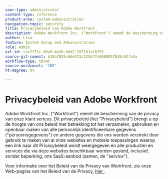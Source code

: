 ```yaml
---
user-type: administrator
content-type: reference
product-area: system-administration
navigation-topic: security
title: Privacybeleid van Adobe Workfront
description: Adobe Workfront Inc. ("Workfront") neemt de bescherming van de privacy van onze klant serieus. Dit privacybeleid (het "Privacybeleid") brengt u op de hoogte van ons beleid met betrekking tot het verzamelen, gebruiken en openbaar maken van alle persoonlijk identificeerbare gegevens ("persoonsgegevens") en andere gegevens die ons worden verstrekt door gebruik te maken van al onze websites en mobiele toepassingen waarop een link naar dit Privacybeleid wordt weergegeven en alle producten en services die via deze websites beschikbaar worden gesteld, inclusief, zonder beperking, ons SaaS-aanbod (samen, de "service").
author: Lisa
feature: System Setup and Administration
role: Admin
exl-id: cacff71c-d0a9-4a36-b8d2-787101a16f52
source-git-commit: b18a7835c6de131c125b77c6688057638c62fa4a
workflow-type: tm+mt
source-wordcount: '189'
ht-degree: 0%

---
```


# Privacybeleid van Adobe Workfront

Adobe Workfront Inc. (&quot;Workfront&quot;) neemt de bescherming van de privacy van onze klant serieus. Dit privacybeleid (het &quot;Privacybeleid&quot;) brengt u op de hoogte van ons beleid met betrekking tot het verzamelen, gebruiken en openbaar maken van alle persoonlijk identificeerbare gegevens (&quot;persoonsgegevens&quot;) en andere gegevens die ons worden verstrekt door gebruik te maken van al onze websites en mobiele toepassingen waarop een link naar dit Privacybeleid wordt weergegeven en alle producten en services die via deze websites beschikbaar worden gesteld, inclusief, zonder beperking, ons SaaS-aanbod (samen, de &quot;service&quot;).

Voor informatie over het Beleid van de Privacy van Workfront, zie onze Web-pagina van het Beleid van de Privacy, [&#x200B; hier &#x200B;](https://www.adobe.com/legal/terms/enterprise-licensing/workfront-legacy-terms.html).
